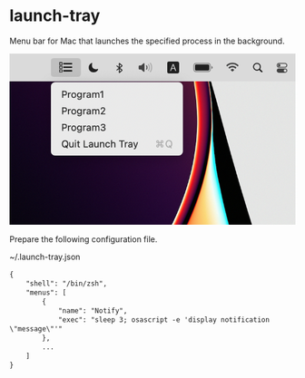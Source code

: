 # launch-tray

Menu bar for Mac that launches the specified process in the background.

![Screenshot](capture.png)

Prepare the following configuration file.

~/.launch-tray.json

```
{
    "shell": "/bin/zsh",
    "menus": [
        {
            "name": "Notify",
            "exec": "sleep 3; osascript -e 'display notification \"message\"'"
        },
        ...
    ]
}
```
